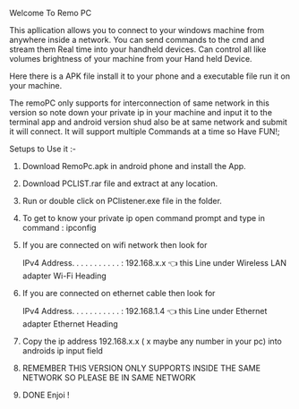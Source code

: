 Welcome To Remo PC

This apllication allows you to connect to your windows machine from anywhere inside a network.
You can send commands to the cmd and stream them Real time into your handheld devices.
Can control all like volumes brightness of your machine from your Hand held Device. 

Here there is a APK file install it to your phone and a executable file run it on your machine.

The remoPC only supports for interconnection of same network in this version so note down your private ip in your machine
and input it to the terminal app and android version shud also be at same network and submit it will connect.
It will support multiple Commands at a time so Have FUN!;

Setups to Use it :-

1) Download RemoPc.apk in android phone and install the App.

2) Download PCLIST.rar file and extract at any location.

3) Run or double click on PClistener.exe file in the folder.

4) To get to know your private ip open command prompt and type in command : ipconfig

5) If you are connected on wifi network then look for 
    
    IPv4 Address. . . . . . . . . . . : 192.168.x.x
    👈 this Line under Wireless LAN adapter Wi-Fi Heading
    
6) If you are connected on ethernet cable then look for 
    
    IPv4 Address. . . . . . . . . . . : 192.168.1.4
    👈 this Line under Ethernet adapter Ethernet Heading

7) Copy the ip address 192.168.x.x ( x maybe any number in your pc) into androids ip input field
8) REMEMBER THIS VERSION ONLY SUPPORTS INSIDE THE SAME NETWORK SO PLEASE BE IN SAME NETWORK
9) DONE Enjoi !
